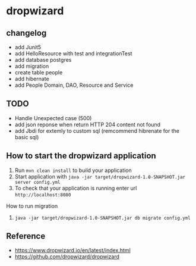# dropwizard

changelog
---
- add Junit5
- add HelloResource with test and integrationTest
- add database postgres
- add migration
- create table people
- add hibernate
- add People Domain, DAO, Resource and Service

TODO
---
- Handle Unexpected case (500)  
- add json reponse when return HTTP 204 content not found
- add Jbdi for extemly to custom sql (remcommend hibrenate for the basic sql)

How to start the dropwizard application
---

1. Run `mvn clean install` to build your application
1. Start application with `java -jar target/dropwizard-1.0-SNAPSHOT.jar server config.yml`
1. To check that your application is running enter url `http://localhost:8080`

How to run migration
1. `java -jar target/dropwizard-1.0-SNAPSHOT.jar db migrate config.yml`

Reference
---

- https://www.dropwizard.io/en/latest/index.html
- https://github.com/dropwizard/dropwizard
